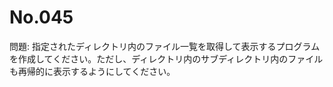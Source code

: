 # No.045

問題: 指定されたディレクトリ内のファイル一覧を取得して表示するプログラムを作成してください。ただし、ディレクトリ内のサブディレクトリ内のファイルも再帰的に表示するようにしてください。
